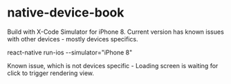 # native-device-book

Build with X-Code Simulator for iPhone 8. Current version has known issues with other devices - mostly devices specifics.

react-native run-ios --simulator="iPhone 8"

Known issue, which is not devices specific - Loading screen is waiting for click to trigger rendering view.

